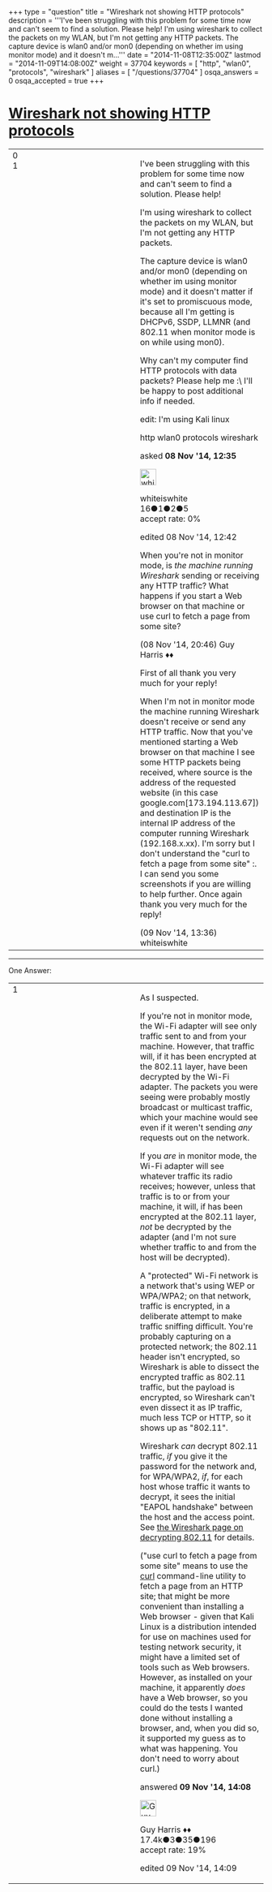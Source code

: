 +++
type = "question"
title = "Wireshark not showing HTTP protocols"
description = '''I&#x27;ve been struggling with this problem for some time now and can&#x27;t seem to find a solution. Please help! I&#x27;m using wireshark to collect the packets on my WLAN, but I&#x27;m not getting any HTTP packets.  The capture device is wlan0 and/or mon0 (depending on whether im using monitor mode) and it doesn&#x27;t m...'''
date = "2014-11-08T12:35:00Z"
lastmod = "2014-11-09T14:08:00Z"
weight = 37704
keywords = [ "http", "wlan0", "protocols", "wireshark" ]
aliases = [ "/questions/37704" ]
osqa_answers = 0
osqa_accepted = true
+++

<div class="headNormal">

# [Wireshark not showing HTTP protocols](/questions/37704/wireshark-not-showing-http-protocols)

</div>

<div id="main-body">

<div id="askform">

<table id="question-table" style="width:100%;"><colgroup><col style="width: 50%" /><col style="width: 50%" /></colgroup><tbody><tr class="odd"><td style="width: 30px; vertical-align: top"><div class="vote-buttons"><div id="post-37704-score" class="post-score" title="current number of votes">0</div><div id="favorite-count" class="favorite-count">1</div></div></td><td><div id="item-right"><div class="question-body"><p>I've been struggling with this problem for some time now and can't seem to find a solution. Please help!</p><p>I'm using wireshark to collect the packets on my WLAN, but I'm not getting any HTTP packets.</p><p>The capture device is wlan0 and/or mon0 (depending on whether im using monitor mode) and it doesn't matter if it's set to promiscuous mode, because all I'm getting is DHCPv6, SSDP, LLMNR (and 802.11 when monitor mode is on while using mon0).</p><p>Why can't my computer find HTTP protocols with data packets? Please help me :\ I'll be happy to post additional info if needed.</p><p>edit: I'm using Kali linux</p></div><div id="question-tags" class="tags-container tags">http wlan0 protocols wireshark</div><div id="question-controls" class="post-controls"></div><div class="post-update-info-container"><div class="post-update-info post-update-info-user"><p>asked <strong>08 Nov '14, 12:35</strong></p><img src="https://secure.gravatar.com/avatar/9d9c6e7bc447f5f6a5395f6ce8c21d0f?s=32&amp;d=identicon&amp;r=g" class="gravatar" width="32" height="32" alt="whiteiswhite&#39;s gravatar image" /><p>whiteiswhite<br />
<span class="score" title="16 reputation points">16</span><span title="1 badges"><span class="badge1">●</span><span class="badgecount">1</span></span><span title="2 badges"><span class="silver">●</span><span class="badgecount">2</span></span><span title="5 badges"><span class="bronze">●</span><span class="badgecount">5</span></span><br />
<span class="accept_rate" title="Rate of the user&#39;s accepted answers">accept rate:</span> <span title="whiteiswhite has no accepted answers">0%</span></p></div><div class="post-update-info post-update-info-edited"><p>edited 08 Nov '14, 12:42</p></div></div><div id="comments-container-37704" class="comments-container"><span id="37708"></span><div id="comment-37708" class="comment"><div id="post-37708-score" class="comment-score"></div><div class="comment-text"><p>When you're not in monitor mode, is <em>the machine running Wireshark</em> sending or receiving any HTTP traffic? What happens if you start a Web browser on that machine or use curl to fetch a page from some site?</p></div><div id="comment-37708-info" class="comment-info"><span class="comment-age">(08 Nov '14, 20:46)</span> Guy Harris ♦♦</div></div><span id="37714"></span><div id="comment-37714" class="comment"><div id="post-37714-score" class="comment-score"></div><div class="comment-text"><p>First of all thank you very much for your reply!</p><p>When I'm not in monitor mode the machine running Wireshark doesn't receive or send any HTTP traffic. Now that you've mentioned starting a Web browser on that machine I see some HTTP packets being received, where source is the address of the requested website (in this case google.com[173.194.113.67]) and destination IP is the internal IP address of the computer running Wireshark (192.168.x.xx). I'm sorry but I don't understand the "curl to fetch a page from some site" :. I can send you some screenshots if you are willing to help further. Once again thank you very much for the reply!</p></div><div id="comment-37714-info" class="comment-info"><span class="comment-age">(09 Nov '14, 13:36)</span> whiteiswhite</div></div></div><div id="comment-tools-37704" class="comment-tools"></div><div class="clear"></div><div id="comment-37704-form-container" class="comment-form-container"></div><div class="clear"></div></div></td></tr></tbody></table>

------------------------------------------------------------------------

<div class="tabBar">

<span id="sort-top"></span>

<div class="headQuestions">

One Answer:

</div>

</div>

<span id="37715"></span>

<div id="answer-container-37715" class="answer accepted-answer">

<table style="width:100%;"><colgroup><col style="width: 50%" /><col style="width: 50%" /></colgroup><tbody><tr class="odd"><td style="width: 30px; vertical-align: top"><div class="vote-buttons"><div id="post-37715-score" class="post-score" title="current number of votes">1</div></div></td><td><div class="item-right"><div class="answer-body"><p>As I suspected.</p><p>If you're not in monitor mode, the Wi-Fi adapter will see only traffic sent to and from your machine. However, that traffic will, if it has been encrypted at the 802.11 layer, have been decrypted by the Wi-Fi adapter. The packets you were seeing were probably mostly broadcast or multicast traffic, which your machine would see even if it weren't sending <em>any</em> requests out on the network.</p><p>If you <em>are</em> in monitor mode, the Wi-Fi adapter will see whatever traffic its radio receives; however, unless that traffic is to or from your machine, it will, if has been encrypted at the 802.11 layer, <em>not</em> be decrypted by the adapter (and I'm not sure whether traffic to and from the host will be decrypted).</p><p>A "protected" Wi-Fi network is a network that's using WEP or WPA/WPA2; on that network, traffic is encrypted, in a deliberate attempt to make traffic sniffing difficult. You're probably capturing on a protected network; the 802.11 header isn't encrypted, so Wireshark is able to dissect the encrypted traffic as 802.11 traffic, but the payload is encrypted, so Wireshark can't even dissect it as IP traffic, much less TCP or HTTP, so it shows up as "802.11".</p><p>Wireshark <em>can</em> decrypt 802.11 traffic, <em>if</em> you give it the password for the network and, for WPA/WPA2, <em>if</em>, for each host whose traffic it wants to decrypt, it sees the initial "EAPOL handshake" between the host and the access point. See <a href="http://wiki.wireshark.org/HowToDecrypt802.11">the Wireshark page on decrypting 802.11</a> for details.</p><p>("use curl to fetch a page from some site" means to use the <a href="http://curl.haxx.se">curl</a> command-line utility to fetch a page from an HTTP site; that might be more convenient than installing a Web browser - given that Kali Linux is a distribution intended for use on machines used for testing network security, it might have a limited set of tools such as Web browsers. However, as installed on your machine, it apparently <em>does</em> have a Web browser, so you could do the tests I wanted done without installing a browser, and, when you did so, it supported my guess as to what was happening. You don't need to worry about curl.)</p></div><div class="answer-controls post-controls"></div><div class="post-update-info-container"><div class="post-update-info post-update-info-user"><p>answered <strong>09 Nov '14, 14:08</strong></p><img src="https://secure.gravatar.com/avatar/f93de7000747ab5efb5acd3034b2ebd7?s=32&amp;d=identicon&amp;r=g" class="gravatar" width="32" height="32" alt="Guy%20Harris&#39;s gravatar image" /><p>Guy Harris ♦♦<br />
<span class="score" title="17443 reputation points"><span>17.4k</span></span><span title="3 badges"><span class="badge1">●</span><span class="badgecount">3</span></span><span title="35 badges"><span class="silver">●</span><span class="badgecount">35</span></span><span title="196 badges"><span class="bronze">●</span><span class="badgecount">196</span></span><br />
<span class="accept_rate" title="Rate of the user&#39;s accepted answers">accept rate:</span> <span title="Guy Harris has 216 accepted answers">19%</span></p></div><div class="post-update-info post-update-info-edited"><p>edited 09 Nov '14, 14:09</p></div></div><div id="comments-container-37715" class="comments-container"></div><div id="comment-tools-37715" class="comment-tools"></div><div class="clear"></div><div id="comment-37715-form-container" class="comment-form-container"></div><div class="clear"></div></div></td></tr></tbody></table>

</div>

<div class="paginator-container-left">

</div>

</div>

</div>

